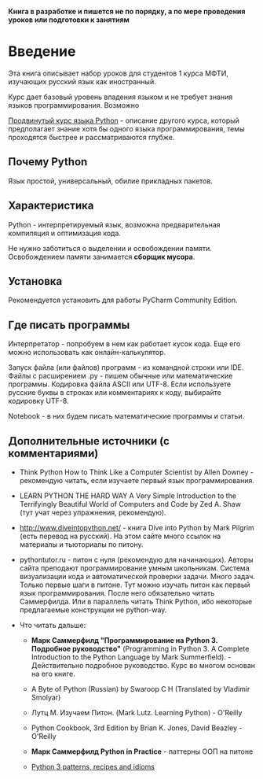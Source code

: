 **Книга в разработке и пишется не по порядку, а по мере проведения уроков или подготовки к занятиям**

# Введение

Эта книга описывает набор уроков для студентов 1 курса МФТИ, изучающих русский язык как иностранный.

Курс дает базовый уровень владения языком и не требует знания языков программирования. Возможно 

[Продвинутый курс языка Python](https://www.gitbook.com/book/tatyderb/python-express-course/details) - описание другого курса, который предполагает знание хотя бы одного языка программирования, темы проходятся быстрее и рассматриваются глубже.

## Почему Python

Язык простой, универсальный, обилие прикладных пакетов.

## Характеристика

Python - интерпретируемый язык, возможна предварительная компиляция и оптимизация кода.

Не нужно заботиться о выделении и освобождении памяти. Освобождением памяти занимается **сборщик мусора**.

## Установка

Рекомендуется установить для работы PyCharm Community Edition. 

## Где писать программы

Интерпретатор - попробуем в нем как работает кусок кода. Еще его можно использовать как онлайн-калькулятор.

Запуск файла \(или файлов\) программ - из командной строки или IDE. Файлы с расширением .py - пишем обычные или математические программы. Кодировка файла ASCII или UTF-8. Если используете русские буквы в строках или комментариях к коду, выбирайте кодировку UTF-8.

Notebook - в них будем писать математические программы и статьи.

## Дополнительные источники (с комментариями)

* Think Python How to Think Like a Computer Scientist by Allen Downey - рекомендую читать, если изучаете первый язык программирования.
* LEARN PYTHON THE HARD WAY A Very Simple Introduction to the Terrifyingly Beautiful World of Computers and Code by Zed A. Shaw (тут учат через упражнения, рекомендую).

* http://www.diveintopython.net/ - книга Dive into Python by Mark Pilgrim (есть перевод на русский). На этом сайте много ссылок на материалы и тьюториалы по питону.

* pythontutor.ru - питон с нуля (рекомендую для начинающих). Авторы сайта преподают программирование умным школьникам. Система визуализации кода и автоматической проверки задачи. Много задач. Только первые шаги в питоне. Тут можно изучать питон как первый язык программирования.
После него обязательно читать Саммерфилда. Или в параллель читать Think Python, ибо некоторые предлагаемые конструкции не python-way.

* Что читать дальше:
    * **Марк Саммерфилд "Программирование на Python 3. Подробное руководство"** (Programming in Python 3. A Complete Introduction to the Python Language by Mark Summerfield). - Действительно подробное руководство. Курс во многом основан на его книге.
    * A Byte of Python (Russian) by Swaroop C H (Translated by Vladimir Smolyar)
    * Лутц М. Изучаем Питон. (Mark Lutz. Learning Python) - O'Reilly
    * Python Cookbook, 3rd Edition by Brian K. Jones, David Beazley - O'Reilly


    * **Марк Саммерфилд Python in Practice** - паттерны ООП на питоне
    * [Python 3 patterns, recipes and idioms](/http://python-3-patterns-idioms-test.readthedocs.io/en/latest/PatternConcept.html)